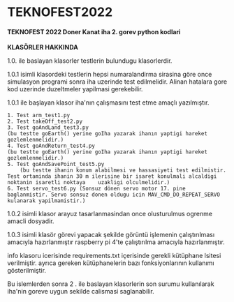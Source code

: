 # TEKNOFEST2022



#### TEKNOFEST 2022 Doner Kanat iha 2. gorev python kodlari

**KLASÖRLER HAKKINDA**


1.0. ile baslayan klasorler testlerin bulundugu klasorlerdir. 


1.0.1 isimli klasordeki testlerin hepsi numaralandirma sirasina göre once simulasyon programi sonra iha uzerinde test edilmelidir.
Alinan hatalara gore kod uzerinde duzeltmeler yapilmasi gerekebilir.

1.0.1 ile başlayan klasor iha'nın çalışmasını test etme amaçlı yazılmıştır.
    
    1. Test arm_test1.py
    2. Test takeOff_test2.py
    3. Test goAndLand_test3.py
    (bu testte goEarth() yerine goIha yazarak ihanın yaptigi hareket gozlemlenmelidir.)
    4. Test goAndReturn_test4.py 
    (bu testte goEarth() yerine goIha yazarak ihanın yaptigi hareket gozlemlenmelidir.)
    5. Test goAndSavePoint_test5.py   
        (bu testte ihanin konum alabilmesi ve hassasiyeti test edilmistir. Test ortaminda ihanin 30 m ilerisine bir isaret konulmali alcaldigi noktanin isaretli noktaya    uzakligi olculmelidir.)
    6. Test servo_test6.py (Sonsuz dönen servo motor 17. pine baglanmistir. Servo sonsuz donen oldugu icin MAV_CMD_DO_REPEAT_SERVO kulanarak yapilmamistir.)
    
1.0.2 isimli klasor arayuz tasarlanmasindan once olusturulmus ogrenme amacli dosyadir.

1.0.3 isimli klasör görevi yapacak şekilde görüntü işlemenin çalıştırılması amacıyla hazırlanmıştır raspberry pi 4'te çalıştırılma amacıyla hazırlanmıştır.

info klasoru icerisinde requirements.txt içerisinde gerekli kütüphane lsitesi verilmiştir. ayrıca gereken kütüphanelerin bazı fonksiyonlarının kullanımı gösterilmiştir. 


Bu islemlerden sonra 2 . ile baslayan klasorlerin son surumu kullanılarak iha'nin goreve uygun sekilde calismasi saglanabilir.
